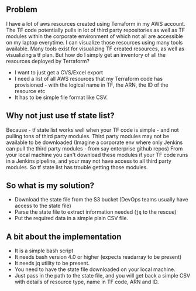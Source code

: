## Problem

I have a lot of aws resources created using Terraform in my AWS account. The TF code potentially pulls in lot of third party repositories as well as TF modules within the corporate environment of which not all are accessible on my laptop everytime. 
I can visualize those resources using many tools available. Many tools exist for visualizing TF created resources, as well as visualizing a tf plan.
But how do I simply get an inventory of all the resources deployed by Terraform?
 - I want to just get a CVS/Excel export
 - I need a list of all AWS resources that my Terraform code has provisioned - with the logical name in TF, the ARN, the ID of the resource etc
 - It has to be simple file format like CSV.

## Why not just use tf state list?

Because - tf state list works well when your TF code is simple - and not pulling tons of third party modules.
Third party modules may not be available to be downloaded (Imagine a corporate env where only Jenkins can pull the third party modules - from say enterprise github repos)
From your local machine you can't download these modules if your TF code runs in a Jenkins pipeline, and your may not have access to all third party modules. So tf state list has trouble getting those modules.

## So what is my solution?
 - Download the state file from the S3 bucket (DevOps teams usually have access to the state file)
 - Parse the state file to extract information needed (`jq` to the rescue)
 - Put the required data in a simple plain CSV file.

## A bit about the implementation
 - It is a simple bash script
 - It needs bash version 4.0 or higher (expects readarray to be present)
 - It needs jq utility to be present.
 - You need to have the state file downloaded on your local machine.
 - Just pass in the path to the state file, and you will get back a simple CSV with details of resource type, name in TF code, ARN and ID.


